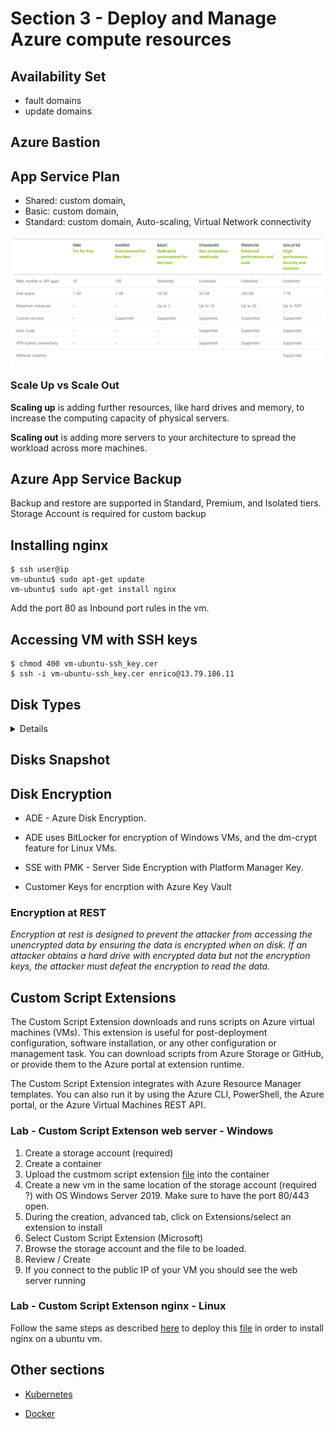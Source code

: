 # Section 3 - Deploy and Manage Azure compute resources
## Availability Set
- fault domains
- update domains
## Azure Bastion
## App Service Plan
- Shared: custom domain,
- Basic: custom domain,
- Standard: custom domain, Auto-scaling, Virtual Network connectivity

![App Service Plan](images/app-service-plan.webp)

### Scale Up vs Scale Out
**Scaling up** is adding further resources, like hard drives and memory, to increase the computing capacity of physical servers. 

**Scaling out** is adding more servers to your architecture to spread the workload across more machines.

## Azure App Service Backup
Backup and restore are supported in Standard, Premium, and Isolated tiers. 
Storage Account is required for custom backup

## Installing nginx

```shell
$ ssh user@ip
vm-ubuntu$ sudo apt-get update
vm-ubuntu$ sudo apt-get install nginx
```
Add the port 80 as Inbound port rules in the vm.

## Accessing VM with SSH keys
```shell
$ chmod 400 vm-ubuntu-ssh_key.cer
$ ssh -i vm-ubuntu-ssh_key.cer enrico@13.79.186.11

```
## Disk Types
<details>

- Standard HDD
- Standard SSD
- Premium SSD
- Ultra Disk

</details>

## Disks Snapshot

## Disk Encryption
* ADE - Azure Disk Encryption.

* ADE uses BitLocker for encryption of Windows VMs, and the dm-crypt feature for Linux VMs.

* SSE with PMK - Server Side Encryption with Platform Manager Key.

 * Customer Keys for encrption with Azure Key Vault

 ### Encryption at REST
 _Encryption at rest is designed to prevent the attacker from accessing the unencrypted data by ensuring the data is encrypted when on disk. If an attacker obtains a hard drive with encrypted data but not the encryption keys, the attacker must defeat the encryption to read the data._

## Custom Script Extensions
The Custom Script Extension downloads and runs scripts on Azure virtual machines (VMs). This extension is useful for post-deployment configuration, software installation, or any other configuration or management task. You can download scripts from Azure Storage or GitHub, or provide them to the Azure portal at extension runtime.

The Custom Script Extension integrates with Azure Resource Manager templates. You can also run it by using the Azure CLI, PowerShell, the Azure portal, or the Azure Virtual Machines REST API.
### Lab - Custom Script Extenson web server - Windows
1. Create a storage account (required)
2. Create a container
3. Upload the custmom script extension [file](scripts/custom-script-extension/install-web-server.ps1) into the container
4. Create a new vm in the same location of the storage account (required ?) with OS Windows Server 2019. Make sure to have the port 80/443 open.
5. During the creation, advanced tab, click on Extensions/select an extension to install
6. Select Custom Script Extension (Microsoft)
7. Browse the storage account and the file to be loaded.
8. Review / Create
9. If you connect to the public IP of your VM you should see the web server running

### Lab - Custom Script Extenson nginx - Linux
Follow the same steps as described [here](#Lab-Custom-Script-Extenson-web-server-Windows) to deploy this [file](scripts/custom-script-extension/install-nginx.sh) in order to install nginx on a ubuntu vm.


## Other sections
* [Kubernetes](Kubernetes.md)

* [Docker](Docker.md)






